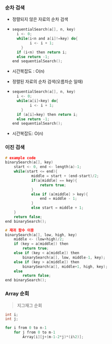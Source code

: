 ### 순차 검색

- 정렬되지 않은 자료의 순차 검색

- ```c
  sequentialSearch(a[], n, key)
  	i <- 0;
  	while(i<n and a[i]!=key) do{
          i <- i + 1;
      }
  	if (i<n) then return i;
  	else return -1;
  end sequentialSearch();
  ```

- 시간복잡도 : O(n)



- 정렬된 자료의 순차 검색(오름차순 일때)

- ```c
  sequentialSearch(a[], n, key)
  	i <- 0;
  	while(a[i]<key) do{
          i <- i + 1;
      }
  	if (a[i]=key) then return i;
  	else return -1;
  end sequentialSearch();
  ```

- 시간복잡도: O(n)





### 이진 검색

```c
# example code
binarySearch(a[], key)
    start <- 0, end <- length(a)-1;
	while(start <= end){
        	middle = start + (end-start)/2;
        	if(a[middle] == key){
                return true;
            }
        	else if (a[middle] > key){
                end = middle - 1;
            }
        	else start = middle + 1;
    }
	return false;
end binarySearch();
```

```c
# 재귀 함수 이용
binarySearch(a[], low, high, key)
    middle <- (low+high)/2;
	if (key = a[middle]) then
        return true;
	else if (key < a[middle]) then
        binarySearch(a[], low, middle-1, key);
	else if (key > a[middle]) then
        binarySearch(a[], middle+1, high, key);
	else
        return false;
end binarySearch();
```





### Array 순회

> 지그재그 순회

```c
int i;
int j;

for i from 0 to n-1
    for j from 0 to m-1
        Array[i][j+(m-1-2*j)*(i%2)];
```

